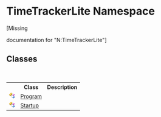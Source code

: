 # TimeTrackerLite Namespace
 

\[Missing <summary> documentation for "N:TimeTrackerLite"\]


## Classes
&nbsp;<table><tr><th></th><th>Class</th><th>Description</th></tr><tr><td>![Public class](media/pubclass.gif "Public class")</td><td><a href="cf419fe5-354c-d2ec-ddc8-0f86d01ad6f3">Program</a></td><td /></tr><tr><td>![Public class](media/pubclass.gif "Public class")</td><td><a href="49846983-c4e6-f4fb-a81c-5ecd758088da">Startup</a></td><td /></tr></table>&nbsp;
